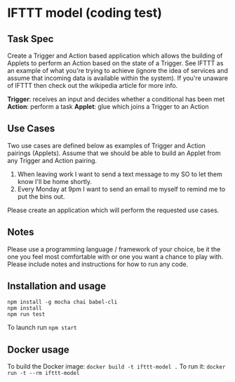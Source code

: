 # IFTTT model (coding test)

## Task Spec
Create a Trigger and Action based application which allows the building 
of Applets to perform an Action based on the state of a Trigger.
See IFTTT as an example of what you're trying to achieve (ignore the 
idea of services and assume that incoming data is available within the 
system).
If you're unaware of IFTTT then check out the wikipedia article for more
info.
 
__Trigger__: receives an input and decides whether a conditional has 
                been met
__Action__: perform a task
__Applet__: glue which joins a Trigger to an Action
 
## Use Cases
Two use cases are defined below as examples of Trigger and Action 
pairings (Applets). Assume that we should be able to build an Applet 
from any Trigger and Action pairing.
 
1. When leaving work I want to send a text message to my SO to let them 
    know I'll be home shortly.
2. Every Monday at 9pm I want to send an email to myself to remind me to
    put the bins out.
 
Please create an application which will perform the requested use cases.
 
## Notes
Please use a programming language / framework of your choice, be it the
one you feel most comfortable with or one you want a chance to play with.
Please include notes and instructions for how to run any code.

## Installation and usage
```
npm install -g mocha chai babel-cli
npm install
npm run test
```
To launch run `npm start`

## Docker usage

To build the Docker image: `docker build -t ifttt-model .`
To run it: `docker run -t --rm ifttt-model`